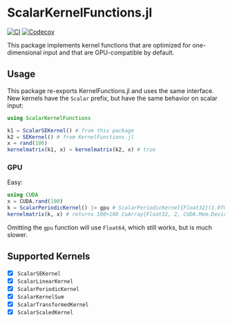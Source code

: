 # ScalarKernelFunctions.jl

[![CI](https://github.com/JuliaGaussianProcesses/ScalarKernelFunctions.jl/actions/workflows/CI.yml/badge.svg)](https://github.com/JuliaGaussianProcesses/ScalarKernelFunctions.jl/actions/workflows/CI.yml)
[![Codecov](https://codecov.io/gh/JuliaGaussianProcesses/ScalarKernelFunctions.jl/branch/master/graph/badge.svg)](https://codecov.io/gh/JuliaGaussianProcesses/ScalarKernelFunctions.jl)

This package implements kernel functions that are optimized for one-dimensional input and
that are GPU-compatible by default.

## Usage
This package re-exports KernelFunctions.jl and uses the same interface. New kernels have the
`Scalar` prefix, but have the same behavior on scalar input:
```julia
using ScalarKernelFunctions

k1 = ScalarSEKernel() # from this package
k2 = SEKernel() # from KernelFunctions.jl
x = rand(100)
kernelmatrix(k1, x) ≈ kernelmatrix(k2, x) # true
```

### GPU
Easy:
```julia
using CUDA
x = CUDA.rand(100)
k = ScalarPeriodicKernel() |> gpu # ScalarPeriodicKernel{Float32}(1.0f0)
kernelmatrix(k, x) # returns 100×100 CuArray{Float32, 2, CUDA.Mem.DeviceBuffer}
```
Omitting the `gpu` function will use `Float64`, which still works, but is much slower.

## Supported Kernels
- [x] `ScalarSEKernel`
- [x] `ScalarLinearKernel`
- [x] `ScalarPeriodicKernel`
- [x] `ScalarKernelSum`
- [x] `ScalarTransformedKernel`
- [x] `ScalarScaledKernel`
<!-- - [ ] `ScalarConstantKernel`
- [ ] `WhiteKernel`
- [ ] `EyeKernel`
- [ ] `ZeroKernel`
- [ ] `WienerKernel`
- [ ] `CosineKernel`
- [ ] `GaussianKernel`
- [ ] `LaplacianKernel`
- [ ] `ExponentialKernel`
- [ ] `GammaExponentialKernel`
- [ ] `ExponentiatedKernel`
- [ ] `FBMKernel`
- [ ] `MaternKernel`
- [ ] `Matern12Kernel`
- [ ] `Matern32Kernel`
- [ ] `Matern52Kernel`
- [ ] `PolynomialKernel`
- [ ] `RationalKernel`
- [ ] `RationalQuadraticKernel`
- [ ] `GammaRationalKernel`
- [ ] `PiecewisePolynomialKernel`
- [ ] `NeuralNetworkKernel`
- [ ] `KernelProduct`
- [ ] `KernelTensorProduct`
- [ ] `NormalizedKernel`
- [ ] `GibbsKernel` -->
